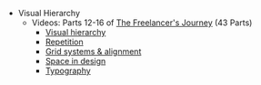 - Visual Hierarchy
    - Videos: Parts 12-16 of [The Freelancer's Journey](https://www.youtube.com/playlist?list=PLPmnoMVpkxfjW_j5sjGSkNUtjRQl9E8vl) (43 Parts)
        - [Visual hierarchy](https://www.youtube.com/watch?v=qZWDJqY27bw)
        - [Repetition](https://www.youtube.com/watch?v=8zhhc5pzE9Y)
        - [Grid systems & alignment](https://www.youtube.com/watch?v=9QRIjnMEXw8)
        - [Space in design](https://www.youtube.com/watch?v=3dESVj7-XzI)
        - [Typography](https://www.youtube.com/watch?v=yom0nogFN3k)
